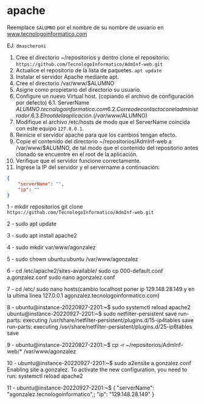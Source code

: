 # apache

Reemplace `$ALUMNO` por el nombre de su nombre de usuario en www.tecnologoinformatico.com

EJ: `dmascheroni`

1. Cree el directorio ~/repositorios y dentro clone el
repositorio: `https://github.com/TecnologoInformatico/AdmInf-web.git`
2. Actualice el repositorio de la lista de paquetes.
    `apt update`
3. Instalar el servidor Apache mediante apt.
4. Cree el directorio /var/www/$ALUMNO
5. Asigne como propietario del directorio su usuario.
6. Configure un nuevo Virtual host. (copiando el archivo de configuración por defecto)
  6.1. ServerName $ALUMNO.tecnologoinformatico.com
  6.2. Correo de contacto con el administrador.
  6.3. El root de la aplicación. (/var/www/$ALUMNO)
7. Modifique el archivo /etc/hosts de modo que el ServerName coincida con este equipo `127.0.0.1`.
8. Reinicie el servidor apache para que los cambios tengan efecto.
9. Copie el contenido del directorio ~/repositorios/AdmInf-web a /var/www/$ALUMNO, de tal modo que el contenido del repositorio antes clonado se encuentre en el root de la aplicación.
10. Verifique que el servidor funcione correctamente.
11. Ingrese la IP del servidor y el servername a continuación:

```json
{
    "serverName": "",
    "ip": ""
}


```

1 -  mkdir repositorios
     git clone `https://github.com/TecnologoInformatico/AdmInf-web.git`

2 - sudo apt update

3 - sudo apt install apache2

4 - sudo mkdir var/www/agonzalez

5 - sudo chown ubuntu:ubuntu /var/www/agonzalez

6 - cd /etc/apache2/sites-available/
    sudo cp 000-default.conf a.gonzalez.conf
    sudo nano agonzalez.conf

7 - cd /etc/
    sudo nano hosts(cambio localhost poner ip 129.148.28.149
    y en la ultima linea 127.0.0.1 agonzalez.tecnologoinformatico.com)

8 - ubuntu@instance-20220927-2201:~$ sudo systemctl reload apache2
    ubuntu@instance-20220927-2201:~$ sudo netfilter-persistent save
    run-parts: executing /usr/share/netfilter-persistent/plugins.d/15-ip4tables save
    run-parts: executing /usr/share/netfilter-persistent/plugins.d/25-ip6tables save

9 - ubuntu@instance-20220927-2201:~$ cp -r ~/repositorios/AdmInf-web/* /var/www/agonzalez
     
10 - ubuntu@instance-20220927-2201:~$ sudo a2ensite a.gonzalez.conf
     Enabling site a.gonzalez.
     To activate the new configuration, you need to run:
     systemctl reload apache2

11 - ubuntu@instance-20220927-2201:~$ { "serverName": "agonzalez.tecnologoinformatico",; "ip": "129.148.28.149" }


